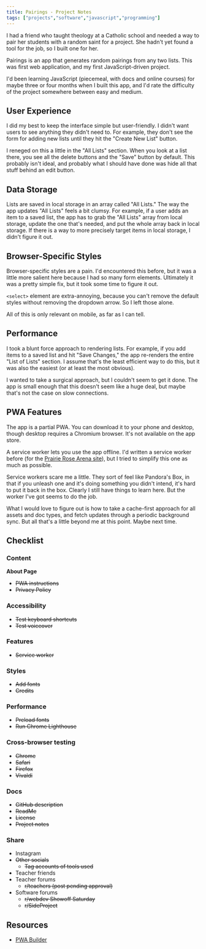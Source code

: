 ```yaml
---
title: Pairings - Project Notes
tags: ["projects","software","javascript","programming"]
---
```


I had a friend who taught theology at a Catholic school and needed a way to pair her students with a random saint for a project. She hadn't yet found a tool for the job, so I built one for her.

Pairings is an app that generates random pairings from any two lists. This was first web application, and my first JavaScript-driven project.

I'd been learning JavaScript (piecemeal, with docs and online courses) for maybe three or four months when I built this app, and I'd rate the difficulty of the project somewhere between easy and medium.

## User Experience

I did my best to keep the interface simple but user-friendly. I didn't want users to see anything they didn't need to. For example, they don't see the form for adding new lists until they hit the "Create New List" button.

I reneged on this a little in the "All Lists" section. When you look at a list there, you see all the delete buttons and the "Save" button by default. This probably isn't ideal, and probably what I should have done was hide all that stuff behind an edit button.

## Data Storage

Lists are saved in local storage in an array called "All Lists." The way the app updates "All Lists" feels a bit clumsy. For example, if a user adds an item to a saved list, the app has to grab the "All Lists" array from local storage, update the one that's needed, and put the whole array back in local storage. If there is a way to more precisely target items in local storage, I didn't figure it out.

## Browser-Specific Styles

Browser-specific styles are a pain. I'd encountered this before, but it was a little more salient here because I had so many form elements. Ultimately it was a pretty simple fix, but it took some time to figure it out.

`<select>` element are extra-annoying, because you can't remove the default styles without removing the dropdown arrow. So I left those alone.

All of this is only relevant on mobile, as far as I can tell.

## Performance

I took a blunt force approach to rendering lists. For example, if you add items to a saved list and hit "Save Changes," the app re-renders the entire "List of Lists" section. I assume that's the least efficient way to do this, but it was also the easiest (or at least the most obvious).

I wanted to take a surgical approach, but I couldn't seem to get it done. The app is small enough that this doesn't seem like a huge deal, but maybe that's not the case on slow connections.

## PWA Features

The app is a partial PWA. You can download it to your phone and desktop, though desktop requires a Chromium browser. It's not available on the app store.

A service worker lets you use the app offline. I'd written a service worker before (for the [Prairie Rose Arena site](https://prairierosearena.com)), but I tried to simplify this one as much as possible.

Service workers scare me a little. They sort of feel like Pandora's Box, in that if you unleash one and it's doing something you didn't intend, it's hard to put it back in the box. Clearly I still have things to learn here. But the worker I've got seems to do the job.

What I would love to figure out is how to take a cache-first approach for all assets and doc types, and fetch updates through a periodic background sync. But all that's a little beyond me at this point. Maybe next time.

## Checklist

### Content

**About Page**

- ~~PWA instructions~~
- ~~Privacy Policy~~

### Accessibility

- ~~Test keyboard shortcuts~~
- ~~Test voiceover~~

### Features

- ~~Service worker~~

### Styles

- ~~Add fonts~~
- ~~Credits~~

### Performance

- ~~Preload fonts~~
- ~~Run Chrome Lighthouse~~

### Cross-browser testing

- ~~Chrome~~
- ~~Safari~~
- ~~Firefox~~
- ~~Vivaldi~~

### Docs

- ~~GitHub description~~
- ~~ReadMe~~
- ~~License~~
- ~~Project notes~~

### Share

- Instagram
- ~~Other socials~~
  - ~~Tag accounts of tools used~~
- Teacher friends
  <!-- - Robin -->
- Teacher forums
  - ~~r/teachers (post pending approval)~~
- Software forums
  - ~~r/webdev Showoff Saturday~~
  - ~~r/SideProject~~

## Resources

- [PWA Builder](https://docs.pwabuilder.com/#/builder/quick-start)